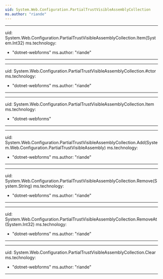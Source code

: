 ```yaml
---
uid: System.Web.Configuration.PartialTrustVisibleAssemblyCollection
ms.author: "riande"
---
```


---
uid: System.Web.Configuration.PartialTrustVisibleAssemblyCollection.Item(System.Int32)
ms.technology: 
  - "dotnet-webforms"
ms.author: "riande"
---

---
uid: System.Web.Configuration.PartialTrustVisibleAssemblyCollection.#ctor
ms.technology: 
  - "dotnet-webforms"
ms.author: "riande"
---

---
uid: System.Web.Configuration.PartialTrustVisibleAssemblyCollection.Item
ms.technology: 
  - "dotnet-webforms"
---

---
uid: System.Web.Configuration.PartialTrustVisibleAssemblyCollection.Add(System.Web.Configuration.PartialTrustVisibleAssembly)
ms.technology: 
  - "dotnet-webforms"
ms.author: "riande"
---

---
uid: System.Web.Configuration.PartialTrustVisibleAssemblyCollection.Remove(System.String)
ms.technology: 
  - "dotnet-webforms"
ms.author: "riande"
---

---
uid: System.Web.Configuration.PartialTrustVisibleAssemblyCollection.RemoveAt(System.Int32)
ms.technology: 
  - "dotnet-webforms"
ms.author: "riande"
---

---
uid: System.Web.Configuration.PartialTrustVisibleAssemblyCollection.Clear
ms.technology: 
  - "dotnet-webforms"
ms.author: "riande"
---
